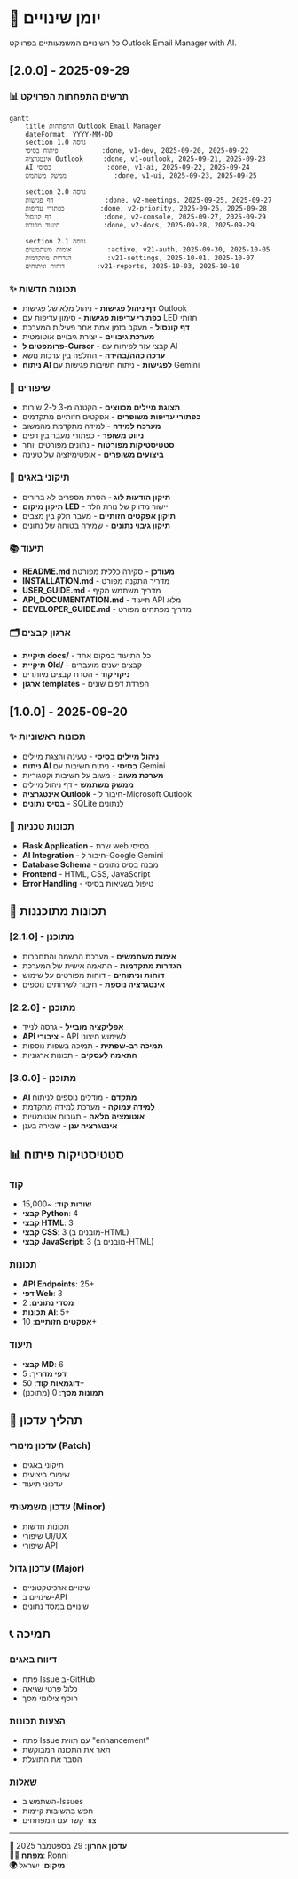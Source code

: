 # 📝 יומן שינויים

כל השינויים המשמעותיים בפרויקט Outlook Email Manager with AI.

## [2.0.0] - 2025-09-29

### 📊 תרשים התפתחות הפרויקט

```mermaid
gantt
    title התפתחות Outlook Email Manager
    dateFormat  YYYY-MM-DD
    section גרסה 1.0
    פיתוח בסיסי           :done, v1-dev, 2025-09-20, 2025-09-22
    אינטגרציה Outlook     :done, v1-outlook, 2025-09-21, 2025-09-23
    AI בסיסי              :done, v1-ai, 2025-09-22, 2025-09-24
    ממשק משתמש            :done, v1-ui, 2025-09-23, 2025-09-25
    
    section גרסה 2.0
    דף פגישות             :done, v2-meetings, 2025-09-25, 2025-09-27
    כפתורי עדיפות         :done, v2-priority, 2025-09-26, 2025-09-28
    דף קונסול             :done, v2-console, 2025-09-27, 2025-09-29
    תיעוד מפורט           :done, v2-docs, 2025-09-28, 2025-09-29
    
    section גרסה 2.1
    אימות משתמשים         :active, v21-auth, 2025-09-30, 2025-10-05
    הגדרות מתקדמות         :v21-settings, 2025-10-01, 2025-10-07
    דוחות וניתוחים        :v21-reports, 2025-10-03, 2025-10-10
```

### ✨ תכונות חדשות
- **דף ניהול פגישות** - ניהול מלא של פגישות Outlook
- **כפתורי עדיפות פגישות** - סימון עדיפות עם LED חזותי
- **דף קונסול** - מעקב בזמן אמת אחר פעילות המערכת
- **מערכת גיבויים** - יצירת גיבויים אוטומטית
- **פרומפטים ל-Cursor** - קבצי עזר לפיתוח עם AI
- **ערכה כהה/בהירה** - החלפה בין ערכות נושא
- **ניתוח AI לפגישות** - ניתוח חשיבות פגישות עם Gemini

### 🔧 שיפורים
- **תצוגת מיילים מכווצים** - הקטנה מ-3 ל-2 שורות
- **כפתורי עדיפות משופרים** - אפקטים חזותיים מתקדמים
- **מערכת למידה** - למידה מתקדמת מהמשוב
- **ניווט משופר** - כפתורי מעבר בין דפים
- **סטטיסטיקות מפורטות** - נתונים מפורטים יותר
- **ביצועים משופרים** - אופטימיזציה של טעינה

### 🐛 תיקוני באגים
- **תיקון הודעות לוג** - הסרת מספרים לא ברורים
- **תיקון מיקום LED** - יישור מדויק של נורת הלד
- **תיקון אפקטים חזותיים** - מעבר חלק בין מצבים
- **תיקון גיבוי נתונים** - שמירה בטוחה של נתונים

### 📚 תיעוד
- **README.md מעודכן** - סקירה כללית מפורטת
- **INSTALLATION.md** - מדריך התקנה מפורט
- **USER_GUIDE.md** - מדריך משתמש מקיף
- **API_DOCUMENTATION.md** - תיעוד API מלא
- **DEVELOPER_GUIDE.md** - מדריך מפתחים מפורט

### 🗂️ ארגון קבצים
- **תיקיית docs/** - כל התיעוד במקום אחד
- **תיקיית Old/** - קבצים ישנים מועברים
- **ניקוי קוד** - הסרת קבצים מיותרים
- **ארגון templates** - הפרדת דפים שונים

## [1.0.0] - 2025-09-20

### ✨ תכונות ראשוניות
- **ניהול מיילים בסיסי** - טעינה והצגת מיילים
- **ניתוח AI בסיסי** - ניתוח חשיבות עם Gemini
- **מערכת משוב** - משוב על חשיבות וקטגוריות
- **ממשק משתמש** - דף ניהול מיילים
- **אינטגרציה Outlook** - חיבור ל-Microsoft Outlook
- **בסיס נתונים** - SQLite לנתונים

### 🔧 תכונות טכניות
- **Flask Application** - שרת web בסיסי
- **AI Integration** - חיבור ל-Google Gemini
- **Database Schema** - מבנה בסיס נתונים
- **Frontend** - HTML, CSS, JavaScript
- **Error Handling** - טיפול בשגיאות בסיסי

## 🚀 תכונות מתוכננות

### [2.1.0] - מתוכנן
- **אימות משתמשים** - מערכת הרשמה והתחברות
- **הגדרות מתקדמות** - התאמה אישית של המערכת
- **דוחות וניתוחים** - דוחות מפורטים על שימוש
- **אינטגרציה נוספת** - חיבור לשירותים נוספים

### [2.2.0] - מתוכנן
- **אפליקציה מובייל** - גרסה לנייד
- **API ציבורי** - API לשימוש חיצוני
- **תמיכה רב-שפתית** - תמיכה בשפות נוספות
- **התאמה לעסקים** - תכונות ארגוניות

### [3.0.0] - מתוכנן
- **AI מתקדם** - מודלים נוספים לניתוח
- **למידה עמוקה** - מערכת למידה מתקדמת
- **אוטומציה מלאה** - תגובות אוטומטיות
- **אינטגרציה ענן** - שמירה בענן

## 📊 סטטיסטיקות פיתוח

### קוד
- **שורות קוד**: ~15,000
- **קבצי Python**: 4
- **קבצי HTML**: 3
- **קבצי CSS**: 3 (מובנים ב-HTML)
- **קבצי JavaScript**: 3 (מובנים ב-HTML)

### תכונות
- **API Endpoints**: 25+
- **דפי Web**: 3
- **מסדי נתונים**: 2
- **תכונות AI**: 5+
- **אפקטים חזותיים**: 10+

### תיעוד
- **קבצי MD**: 6
- **דפי מדריך**: 5
- **דוגמאות קוד**: 50+
- **תמונות מסך**: 0 (מתוכנן)

## 🔄 תהליך עדכון

### עדכון מינורי (Patch)
- תיקוני באגים
- שיפורי ביצועים
- עדכוני תיעוד

### עדכון משמעותי (Minor)
- תכונות חדשות
- שיפורי UI/UX
- שיפורי API

### עדכון גדול (Major)
- שינויים ארכיטקטוניים
- שינויים ב-API
- שינויים במסד נתונים

## 📞 תמיכה

### דיווח באגים
- פתח Issue ב-GitHub
- כלול פרטי שגיאה
- הוסף צילומי מסך

### הצעות תכונות
- פתח Issue עם תווית "enhancement"
- תאר את התכונה המבוקשת
- הסבר את התועלת

### שאלות
- השתמש ב-Issues
- חפש בתשובות קיימות
- צור קשר עם המפתחים

---

**📅 עדכון אחרון**: 29 בספטמבר 2025  
**👨‍💻 מפתח**: Ronni  
**🌍 מיקום**: ישראל
